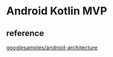 # Android Kotlin MVP

## reference
[googlesamples/android-architecture](https://github.com/googlesamples/android-architecture)
